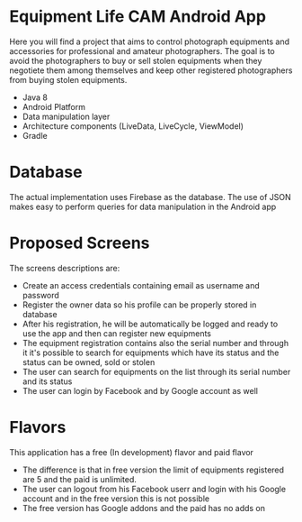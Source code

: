 # Equipment Life CAM Android App
Here you will find a project that aims to control photograph equipments and accessories for professional and amateur photographers.
The goal is to avoid the photographers to buy or sell stolen equipments when they negotiete them among themselves and keep other registered photographers
from buying stolen equipments.

- Java 8
- Android Platform
- Data manipulation layer
- Architecture components (LiveData, LiveCycle, ViewModel)
- Gradle

# Database
The actual implementation uses Firebase as the database. The use of JSON makes easy to perform queries for data manipulation
in the Android app

# Proposed Screens
The screens descriptions are:
- Create an access credentials containing email as username and password
- Register the owner data so his profile can be properly stored in database
- After his registration, he will be automatically be logged and ready to use the app and then can register new equipments
- The equipment registration contains also the serial number and through it it's possible to search for equipments which have
its status and the status can be owned, sold or stolen
- The user can search for equipments on the list through its serial number and its status
- The user can login by Facebook and by Google account as well

# Flavors
This application has a free (In development) flavor and paid flavor 

- The difference is that in free version the limit of equipments registered are 5
and the paid is unlimited.
- The user can logout from his Facebook userr and login with his Google account and in the
free version this is not possible
- The free version has Google addons and the paid has no adds on
